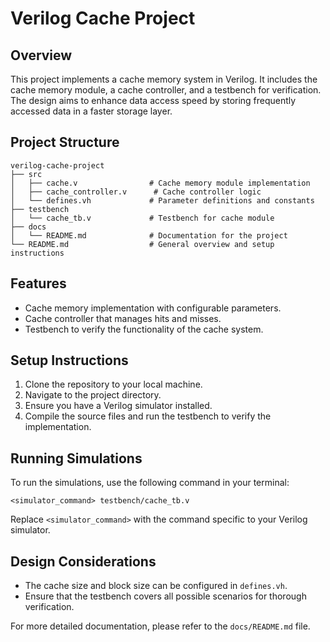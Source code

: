 # Verilog Cache Project

## Overview
This project implements a cache memory system in Verilog. It includes the cache memory module, a cache controller, and a testbench for verification. The design aims to enhance data access speed by storing frequently accessed data in a faster storage layer.

## Project Structure
```
verilog-cache-project
├── src
│   ├── cache.v                # Cache memory module implementation
│   ├── cache_controller.v      # Cache controller logic
│   └── defines.vh             # Parameter definitions and constants
├── testbench
│   └── cache_tb.v             # Testbench for cache module
├── docs
│   └── README.md              # Documentation for the project
└── README.md                  # General overview and setup instructions
```

## Features
- Cache memory implementation with configurable parameters.
- Cache controller that manages hits and misses.
- Testbench to verify the functionality of the cache system.

## Setup Instructions
1. Clone the repository to your local machine.
2. Navigate to the project directory.
3. Ensure you have a Verilog simulator installed.
4. Compile the source files and run the testbench to verify the implementation.

## Running Simulations
To run the simulations, use the following command in your terminal:
```
<simulator_command> testbench/cache_tb.v
```
Replace `<simulator_command>` with the command specific to your Verilog simulator.

## Design Considerations
- The cache size and block size can be configured in `defines.vh`.
- Ensure that the testbench covers all possible scenarios for thorough verification.

For more detailed documentation, please refer to the `docs/README.md` file.